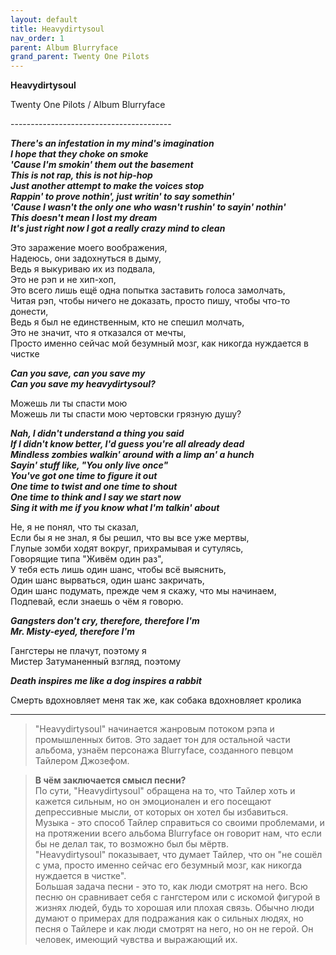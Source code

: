 ```yaml
---  
layout: default  
title: Heavydirtysoul  
nav_order: 1  
parent: Album Blurryface  
grand_parent: Twenty One Pilots    
---  
```


**Heavydirtysoul**
<p>
Twenty One Pilots / Album Blurryface
</p>  
----------------------------------------

**_There's an infestation in my mind's imagination  
I hope that they choke on smoke  
'Cause I'm smokin' them out the basement  
This is not rap, this is not hip-hop  
Just another attempt to make the voices stop  
Rappin' to prove nothin', just writin' to say somethin'  
'Cause I wasn't the only one who wasn't rushin' to sayin' nothin'  
This doesn't mean I lost my dream  
It's just right now I got a really crazy mind to clean_**  

Это заражение моего воображения,  
Надеюсь, они задохнуться в дыму,  
Ведь я выкуриваю их из подвала,  
Это не рэп и не хип-хоп,  
Это всего лишь ещё одна попытка заставить голоса замолчать,  
Читая рэп, чтобы ничего не доказать, просто пишу, чтобы что-то донести,  
Ведь я был не единственным, кто не спешил молчать,  
Это не значит, что я отказался от мечты,  
Просто именно сейчас мой безумный мозг, как никогда нуждается в чистке  

**_Can you save, can you save my  
Can you save my heavydirtysoul?_**  

Можешь ли ты спасти мою  
Можешь ли ты спасти мою чертовски грязную душу?  

**_Nah, I didn't understand a thing you said  
If I didn't know better, I'd guess you're all already dead  
Mindless zombies walkin' around with a limp an' a hunch  
Sayin' stuff like, "You only live once"  
You've got one time to figure it out  
One time to twist and one time to shout  
One time to think and I say we start now  
Sing it with me if you know what I'm talkin' about_**  

Не, я не понял, что ты сказал,  
Если бы я не знал, я бы решил, что вы все уже мертвы,  
Глупые зомби ходят вокруг, прихрамывая и сутулясь,  
Говорящие типа "Живём один раз",  
У тебя есть лишь один шанс, чтобы всё выяснить,  
Один шанс вырваться, один шанс закричать,  
Один шанс подумать, прежде чем я скажу, что мы начинаем,  
Подпевай, если знаешь о чём я говорю.  

**_Gangsters don't cry, therefore, therefore I'm  
Mr. Misty-eyed, therefore I'm_**  

Гангстеры не плачут, поэтому я  
Мистер Затуманенный взгляд, поэтому  

**_Death inspires me like a dog inspires a rabbit_**  

Cмерть вдохновляет меня так же, как собака вдохновляет кролика  

-------------------------------------

> "Heavydirtysoul" начинается жанровым потоком рэпа и промышленных битов. Это задает тон для остальной части альбома, узнаём персонажа Blurryface, созданного певцом Тайлером Джозефом.

> **В чём заключается смысл песни?**  
По сути, "Heavydirtysoul" обращена на то, что Тайлер хоть и кажется сильным, но он эмоционален и его посещают депрессивные мысли, от которых он хотел бы избавиться.  
Музыка - это способ Тайлер справиться со своими проблемами, и на протяжении всего альбома Blurryface он говорит нам, что если бы не делал так, то возможно был бы мёртв.  
"Heavydirtysoul" показывает, что думает Тайлер, что он "не сошёл с ума, просто именно сейчас его безумный мозг, как никогда нуждается в чистке".  
Большая задача песни - это то, как люди смотрят на него. Всю песню он сравнивает себя с гангстером или с искомой фигурой в жизнях людей, будь то хорошая или плохая связь. Обычно люди думают о примерах для подражания как о сильных людях, но песня о Тайлере и как люди смотрят на него, но он не герой. Он человек, имеющий чувства и выражающий их.
